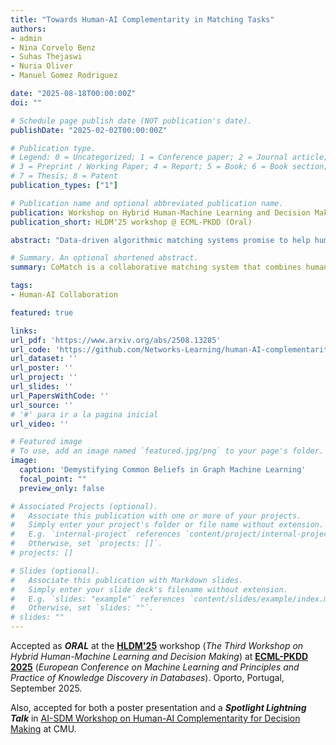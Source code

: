 ```yaml
---
title: "Towards Human-AI Complementarity in Matching Tasks"
authors:
- admin
- Nina Corvelo Benz
- Suhas Thejaswi
- Nuria Oliver
- Manuel Gomez Rodriguez

date: "2025-08-18T00:00:00Z"
doi: ""

# Schedule page publish date (NOT publication's date).
publishDate: "2025-02-02T00:00:00Z"

# Publication type.
# Legend: 0 = Uncategorized; 1 = Conference paper; 2 = Journal article;
# 3 = Preprint / Working Paper; 4 = Report; 5 = Book; 6 = Book section;
# 7 = Thesis; 8 = Patent
publication_types: ["1"]

# Publication name and optional abbreviated publication name.
publication: Workshop on Hybrid Human-Machine Learning and Decision Making @ ECML-PKDD 2025 (Oral)
publication_short: HLDM'25 workshop @ ECML-PKDD (Oral)

abstract: "Data-driven algorithmic matching systems promise to help human decision makers make better matching decisions in a wide variety of high-stakes application domains, such as healthcare and social service provision. However, existing systems are not designed to achieve human-AI complementarity: decisions made by a human using an algorithmic matching system are not necessarily better than those made by the human or by the algorithm alone. Our work aims to address this gap. To this end, we propose collaborative matching (comatch), a data-driven algorithmic matching system that takes a collaborative approach: rather than making all the matching decisions for a matching task like existing systems, it selects only the decisions that it is the most confident in, deferring the rest to the human decision maker. In the process, comatch optimizes how many decisions it makes and how many it defers to the human decision maker to provably maximize performance. We conduct a large-scale human subject study with  participants to validate the proposed approach. The results demonstrate that the matching outcomes produced by comatch outperform those generated by either human participants or by algorithmic matching on their own."

# Summary. An optional shortened abstract.
summary: CoMatch is a collaborative matching system that combines human decisions with algorithmic decisions to outperform humans or algorithms alone.

tags:
- Human-AI Collaboration

featured: true

links:
url_pdf: 'https://www.arxiv.org/abs/2508.13285'
url_code: 'https://github.com/Networks-Learning/human-AI-complementarity-matching'
url_dataset: ''
url_poster: ''
url_project: ''
url_slides: ''
url_PapersWithCode: ''
url_source: '' 
# '#' para ir a la pagina inicial
url_video: ''

# Featured image
# To use, add an image named `featured.jpg/png` to your page's folder. 
image:
  caption: 'Demystifying Common Beliefs in Graph Machine Learning'
  focal_point: ""
  preview_only: false

# Associated Projects (optional).
#   Associate this publication with one or more of your projects.
#   Simply enter your project's folder or file name without extension.
#   E.g. `internal-project` references `content/project/internal-project/index.md`.
#   Otherwise, set `projects: []`.
# projects: []

# Slides (optional).
#   Associate this publication with Markdown slides.
#   Simply enter your slide deck's filename without extension.
#   E.g. `slides: "example"` references `content/slides/example/index.md`.
#   Otherwise, set `slides: ""`.
# slides: ""
---
```



Accepted as ***ORAL*** at the **[HLDM'25](https://sml.disi.unitn.it/hldm25.html)** workshop (*The Third Workshop on Hybrid Human-Machine Learning and Decision Making*) at [**ECML-PKDD 2025**](https://ecmlpkdd.org/2025/) (*European Conference on Machine Learning and Principles and Practice of Knowledge Discovery in Databases*). Oporto, Portugal, September 2025.

Also, accepted for both a poster presentation and a ***Spotlight Lightning Talk*** in [AI-SDM Workshop on Human-AI Complementarity for Decision Making](https://www.cmu.edu/ai-sdm/research/human-ai-workshop/index.html) at CMU.